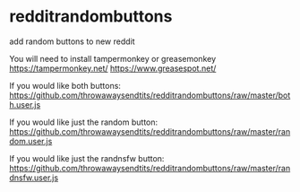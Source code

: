 # redditrandombuttons
add random buttons to new reddit

You will need to install tampermonkey or greasemonkey https://tampermonkey.net/ https://www.greasespot.net/

If you would like both buttons:
https://github.com/throwawaysendtits/redditrandombuttons/raw/master/both.user.js

If you would like just the random button:
https://github.com/throwawaysendtits/redditrandombuttons/raw/master/random.user.js

If you would like just the randnsfw button:
https://github.com/throwawaysendtits/redditrandombuttons/raw/master/randnsfw.user.js
